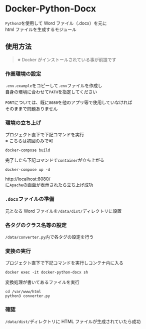 # Docker-Python-Docx

`Python3`を使用して Word ファイル（.docx）を元に  
html ファイルを生成するモジュール

## 使用方法

> ※ Docker がインストールされている事が前提です

### 作業環境の設定

`.env.example`をコピーして`.env`ファイルを作成し  
自身の環境に合わせて`PATH`を指定してください

`PORT`については、既に`8080`を他のアプリ等で使用していなければ  
そのままで問題ありません

### 環境の立ち上げ

プロジェクト直下で下記コマンドを実行  
※ こちらは初回のみで可

```
docker-compose build
```

完了したら下記コマンドで`container`が立ち上がる

```
docker-compose up -d
```

http://localhost:8080/  
に`Apache`の画面が表示されたら立ち上げ成功

### `.docx`ファイルの準備

元となる Word ファイルを`/data/dist/`ディレクトリに設置

### 各タグのクラス名等の設定

`/data/converter.py`内で各タグの設定を行う

### 変換の実行

プロジェクト直下で下記コマンドを実行しコンテナ内に入る

```
docker exec -it docker-python-docx sh
```

変換処理が書いてあるファイルを実行

```
cd /var/www/html
python3 converter.py
```

### 確認

`/data/dist/`ディレクトリに HTML ファイルが生成されていたら成功
